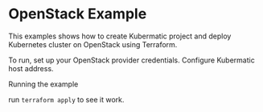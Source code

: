 # OpenStack Example

This examples shows how to create Kubermatic project and deploy Kubernetes cluster on OpenStack using Terraform.

To run, set up your OpenStack provider credentials. Configure Kubermatic host address.

Running the example

run `terraform apply` to see it work.